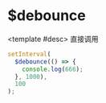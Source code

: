 # $debounce

<ContainerBox title="介绍">
<template #desc>
不管抖得再快，也只会触发立即执行或者延迟执行的一次

::: warning
与一般的防抖不同，此防抖不可在同一函数作用域使用多个，但可以防抖套防抖使用
:::

</template>
</ContainerBox>
<ContainerBox title="防抖（延迟执行）">
<ShowCode>
<template #codes>

```js
export const $debounceDelay = (() => {
  let timer = null;
  return (callback, wait = 800) => {
    timer && clearTimeout(timer);
    timer = setTimeout(callback, wait);
  };
})();
```

</template>
</ShowCode>
</ContainerBox>

<ContainerBox title="防抖（立即执行）">
<ShowCode>
<template #codes>

```js
const $debounceInstant = (() => {
  let timer;
  return (fn, delay, ...args) => {
    let context = this;
    if (timer) clearTimeout(timer);
    let callNow = !timer;
    timer = setTimeout(() => {
      timer = null;
    }, delay);
    if (callNow) fn.apply(context, args);
  };
})();
```

</template>
</ShowCode>
</ContainerBox>

<ContainerBox title="使用方法">

<template #desc>
直接调用
</template>

```js
setInterval(
  $debounce(() => {
    console.log(666);
  }, 1000),
  100
);
```

</ContainerBox>
